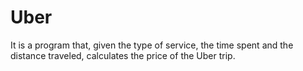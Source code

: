 # Uber
 It is a program that, given the type of service, the time spent and the distance traveled, calculates the price of the Uber trip.
